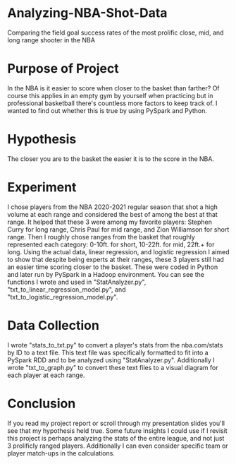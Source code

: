 # Analyzing-NBA-Shot-Data
Comparing the field goal success rates of the most prolific close, mid, and long range shooter in the NBA

# Purpose of Project
In the NBA is it easier to score when closer to the basket than farther? Of course this applies in an empty gym by yourself when practicing but in professional basketball there's countless more factors to keep track of. I wanted to find out whether this is true by using PySpark and Python.

# Hypothesis
The closer you are to the basket the easier it is to the score in the NBA.

# Experiment
I chose players from the NBA 2020-2021 regular season that shot a high volume at each range and considered the best of among the best at that range. It helped that these 3 were among my favorite players: Stephen Curry for long range, Chris Paul for mid range, and Zion Williamson for short range. Then I roughly chose ranges from the basket that roughly represented each category: 0-10ft. for short, 10-22ft. for mid, 22ft.+ for long. Using the actual data, linear regression, and logistic regression I aimed to show that despite being experts at their ranges, these 3 players still had an easier time scoring closer to the basket. These were coded in Python and later run by PySpark in a Hadoop environment. You can see the functions I wrote and used in "StatAnalyzer.py", "txt_to_linear_regression_model.py", and "txt_to_logistic_regression_model.py".

# Data Collection
I wrote "stats_to_txt.py" to convert a player's stats from the nba.com/stats by ID to a text file. This text file was specifically formatted to fit into a PySpark RDD and to be analyzed using "StatAnalyzer.py". Additionally I wrote "txt_to_graph.py" to convert these text files to a visual diagram for each player at each range.

# Conclusion
If you read my project report or scroll through my presentation slides you'll see that my hypothesis held true. Some future insights I could use if I revisit this project is perhaps analyzing the stats of the entire league, and not just 3 prolificly ranged players. Additionally I can even consider specific team or player match-ups in the calculations.
